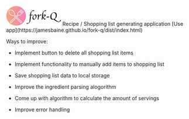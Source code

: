 <img src="dist/img/logo.png" alt="fork-q" width="150">
Recipe / Shopping list generating application
[Use app](https://jamesbaine.github.io/fork-q/dist/index.html)


Ways to improve: 

- Implement button to delete all shopping list items

- Implement functionality to manually add items to shopping list 

- Save shopping list data to local storage

- Improve the ingredient parsing alogorithm

- Come up with algorithm to calculate the amount of servings

- Improve error handling